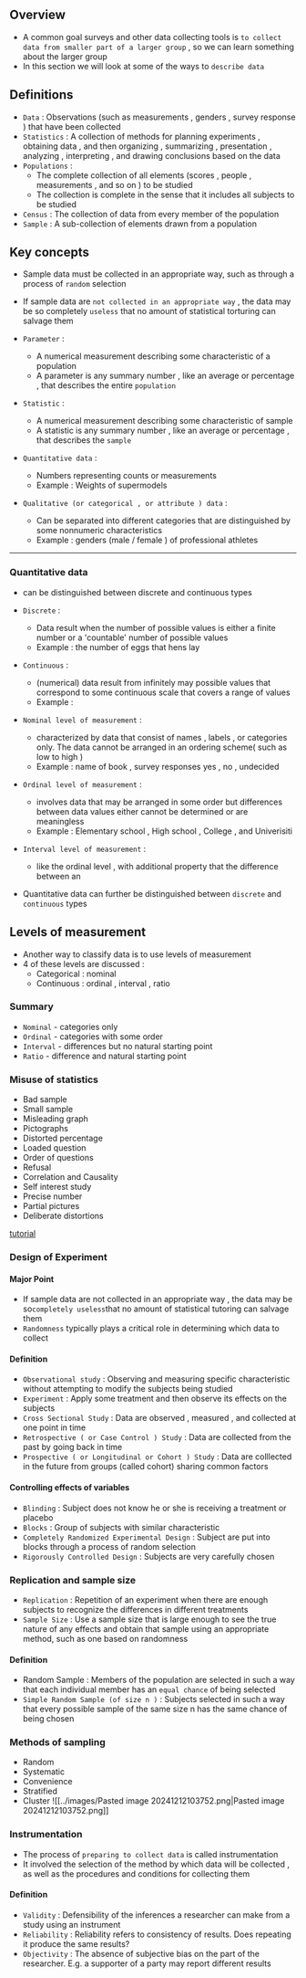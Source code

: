 ## Overview 
- A common goal surveys and other data collecting tools is `to collect data from smaller part of a larger group` , so we can learn something about the larger group
 - In this section we will look at some of the ways to `describe data`

## Definitions
- `Data` : Observations (such as measurements , genders , survey response ) that have been collected
- `Statistics` : A collection of methods for planning experiments , obtaining data , and then organizing , summarizing , presentation , analyzing , interpreting , and drawing conclusions based on the data 
- `Populations` : 
	- The complete collection of all elements (scores , people , measurements , and so on ) to be studied
	- The collection is complete in the sense that it includes all subjects to be studied
- `Census` : The collection of data from every member of the population
- `Sample` : A sub-collection of elements drawn from a population

## Key concepts
- Sample data must be collected in an appropriate way, such as through a process of `random` selection
- If sample data are `not collected in an appropriate way` , the data may be so completely `useless` that no amount of statistical torturing can salvage them 

- `Parameter` :
	- A numerical measurement describing some characteristic of a population
	- A parameter is any summary number , like an average or percentage , that describes the entire `population`
- `Statistic` : 
	- A numerical measurement describing some characteristic of sample 
	- A statistic is any summary number , like an average or percentage , that describes the `sample` 

- `Quantitative data` :
	- Numbers representing counts or measurements
	- Example : Weights of supermodels 
- `Qualitative (or categorical , or attribute ) data` : 
	- Can be separated into different categories that are distinguished by some nonnumeric characteristics  
	- Example : genders (male / female ) of professional athletes

---
### Quantitative data
- can be distinguished between discrete and continuous types 

- `Discrete` : 
	- Data result when the number of possible values is either a finite number or a 'countable' number of possible values 
	- Example : the number of eggs that hens lay
- `Continuous` :
	- (numerical) data result from infinitely may possible values that correspond to some continuous scale that covers a range of values
	- Example : 
 - `Nominal level of measurement` : 
	 - characterized by data that consist of names , labels , or categories only. The data cannot be arranged in an ordering scheme( such as low to high )
	 - Example : name of book , survey responses yes , no , undecided
- `Ordinal level of measurement` : 
	- involves data that may be arranged in some order but differences between data values either cannot be determined or are meaningless
	- Example : Elementary school , High school , College , and Univerisiti
- `Interval level of measurement` :
	- like the ordinal level , with additional property that the difference between an 
- Quantitative data can further be distinguished between `discrete` and `continuous` types 


## Levels of measurement 
- Another way to classify data is to use levels of measurement
- 4 of these levels are discussed : 
	- Categorical : nominal
	- Continuous : ordinal , interval , ratio

### Summary 
- `Nominal` - categories only
- `Ordinal` - categories with some order
- `Interval` - differences but no natural starting point
- `Ratio` - difference and natural starting point

### Misuse of statistics
- Bad sample
- Small sample
- Misleading graph
- Pictographs
- Distorted percentage
- Loaded question
- Order of questions
- Refusal
- Correlation and Causality
- Self interest study
- Precise number
- Partial pictures
- Deliberate distortions

[tutorial](file://C:/Users/User/OneDrive%20-%20Universiti%20Malaya/LECTURE%20NOTES%20DEGREE/SEM3/WIA2003%20-%20Probability%20and%20Statistics/Tuto/Tutorial05-Sol.pdf)

### Design of Experiment

#### Major Point
- If sample data are not collected in an appropriate way , the data may be so` completely useless `that no amount of statistical tutoring can salvage them
- `Randomness` typically plays a critical role in determining which data to collect

#### Definition
- `Observational study` : Observing and measuring specific characteristic without attempting to modify the subjects being studied
- `Experiment` : Apply some treatment and then observe its effects on the subjects
- `Cross Sectional Study` : Data are observed , measured , and collected at one point in time 
- `Retrospective ( or Case Control ) Study` : Data are collected from the past by going back in time
- `Prospective ( or Longitudinal or Cohort ) Study` : Data are colllected in the future from groups (called cohort) sharing common factors

#### Controlling effects of variables
- `Blinding` : Subject does not know he or she is receiving a treatment or placebo
- `Blocks` : Group of subjects with similar characteristic
- `Completely Randomized Experimental Design` : Subject are put into blocks through a process of random selection
- `Rigorously Controlled Design` : Subjects are very carefully chosen

### Replication and sample size
- `Replication`  : Repetition of an experiment when there are enough subjects to recognize the differences in different treatments
- `Sample Size` : Use a sample size that is large enough to see the true nature of any effects and obtain that sample using an appropriate method, such as one based on randomness
#### Definition
- Random Sample : Members of the population are selected in such a way that each individual member has an `equal chance` of being selected
- `Simple Random Sample (of size n )` : Subjects selected in such a way that every possible sample of the same size n has the same chance of being chosen

### Methods of sampling
- Random 
- Systematic
- Convenience
- Stratified
- Cluster
![[../images/Pasted image 20241212103752.png|Pasted image 20241212103752.png]]

### Instrumentation
- The process of `preparing to collect data` is  called instrumentation
- It involved the selection of the method by which data will be collected , as well as the procedures and conditions for collecting them

#### Definition
- `Validity` : Defensibility of the inferences a researcher can make from a study using an instrument
- `Reliability` : Reliability refers to consistency of results. Does repeating it produce the same results?
- `Objectivity` : The absence of subjective bias on the part of the researcher. E.g. a supporter of a party may report different results
